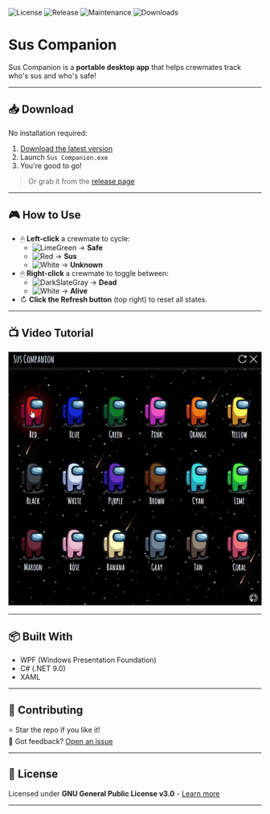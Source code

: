 ![License](https://img.shields.io/github/license/lucas-jammes/SusCompanion "GPL-3.0 License")
![Release](https://img.shields.io/github/v/release/lucas-jammes/SusCompanion "Latest release")
![Maintenance](https://img.shields.io/badge/maintenance-actively--developed-brightgreen.svg "Level of maintenance")
![Downloads](https://img.shields.io/github/downloads/lucas-jammes/SusCompanion/total "Total downloads")

# Sus Companion

Sus Companion is a **portable desktop app** that helps crewmates track who's sus and who's safe!  

---

## 📥 Download

No installation required:

1. [Download the latest version][direct-download]
2. Launch `Sus Companion.exe`
3. You're good to go!

> Or grab it from the [release page][release-page]

---

## 🎮 How to Use

- 🖱 **Left-click** a crewmate to cycle:
  - ![LimeGreen](https://place-hold.it/10/32CD32/32CD32) → **Safe**
  - ![Red](https://place-hold.it/10/FF0000/FF0000) → **Sus**
  - ![White](https://place-hold.it/10/FFFFFF/FFFFFF) → **Unknown**
- 🖱 **Right-click** a crewmate to toggle between:  
  - ![DarkSlateGray](https://place-hold.it/10/2F4F4F/2F4F4F) → **Dead**
  - ![White](https://place-hold.it/10/FFFFFF/FFFFFF) → **Alive**
- ↻ **Click the Refresh button** (top right) to reset all states.

---

## 📺 Video Tutorial

![tutorial](./assets/images/misc/tutorial.gif "App in action")

---

## 📦 Built With

- WPF (Windows Presentation Foundation)  
- C# (.NET 9.0)  
- XAML  

---

## 🤝 Contributing  

⭐ Star the repo if you like it!  
💬 Got feedback? [Open an issue](https://github.com/lucas-jammes/SusCompanion/issues)  

---

## 📜 License

Licensed under **GNU General Public License v3.0** - [Learn more](https://www.gnu.org/licenses/gpl-3.0.en.html)

---

[release-page]: https://github.com/lucas-jammes/SusCompanion/releases/latest "Latest release"  
[direct-download]: https://github.com/lucas-jammes/SusCompanion/releases/download/v1.4.0/Sus_Companion.exe "Direct download"  

<!-- Maintenance badge generator: https://gist.github.com/taiki-e/ad73eaea17e2e0372efb76ef6b38f17b -->  
